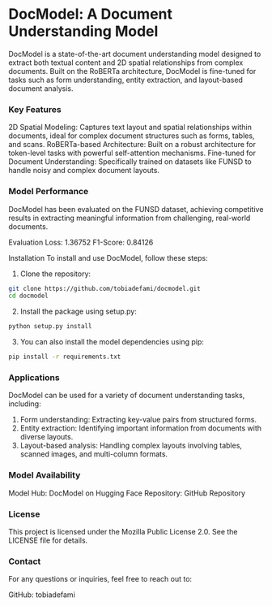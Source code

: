 # DocModel: A Document Understanding Model

DocModel is a state-of-the-art document understanding model designed to extract both textual content and 2D spatial relationships from complex documents. Built on the RoBERTa architecture, DocModel is fine-tuned for tasks such as form understanding, entity extraction, and layout-based document analysis.

### Key Features

2D Spatial Modeling: Captures text layout and spatial relationships within documents, ideal for complex document structures such as forms, tables, and scans.
RoBERTa-based Architecture: Built on a robust architecture for token-level tasks with powerful self-attention mechanisms.
Fine-tuned for Document Understanding: Specifically trained on datasets like FUNSD to handle noisy and complex document layouts.

### Model Performance

DocModel has been evaluated on the FUNSD dataset, achieving competitive results in extracting meaningful information from challenging, real-world documents.

Evaluation Loss: 1.36752
F1-Score: 0.84126

Installation
To install and use DocModel, follow these steps:

1. Clone the repository:

```bash
git clone https://github.com/tobiadefami/docmodel.git
cd docmodel
```

2. Install the package using setup.py:
```bash
python setup.py install
```
3. You can also install the model dependencies using pip:
```bash
pip install -r requirements.txt
```

### Applications
DocModel can be used for a variety of document understanding tasks, including:

1. Form understanding: Extracting key-value pairs from structured forms.
2. Entity extraction: Identifying important information from documents with diverse layouts.
3. Layout-based analysis: Handling complex layouts involving tables, scanned images, and multi-column formats.

### Model Availability

Model Hub: DocModel on Hugging Face
Repository: GitHub Repository

### License
This project is licensed under the Mozilla Public License 2.0. See the LICENSE file for details.

### Contact
For any questions or inquiries, feel free to reach out to:

GitHub: tobiadefami
